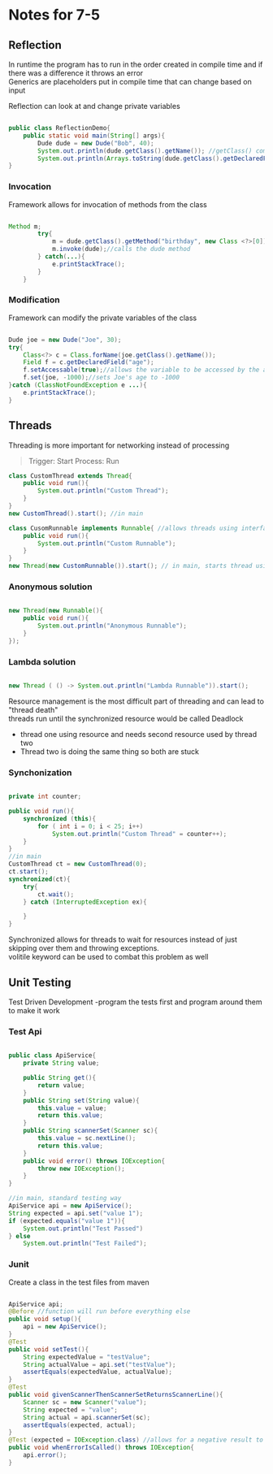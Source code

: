 # Notes for 7-5

## Reflection

In runtime the program has to run in the order created in compile time and if there was a difference it throws an error  
Generics are placeholders put in compile time that can change based on input  

Reflection can look at and change private variables

~~~~Java

public class ReflectionDemo{
    public static void main(String[] args){
        Dude dude = new Dude("Bob", 40);
        System.out.println(dude.getClass().getName()); //getClass() comes from the reflection api and gets realtime info from the glass
        System.out.println(Arrays.toString(dude.getClass().getDeclaredFields()));//prints private variables from class
}

~~~~

### Invocation

Framework allows for invocation of methods from the class

~~~~Java

Method m;
        try{
            m = dude.getClass().getMethod("birthday", new Class <?>[0]); //(name of method, parameter types) parameters are indexed for overloaded methods
            m.invoke(dude);//calls the dude method
        } catch(...){
            e.printStackTrace();
        }
    }

~~~~

### Modification

Framework can modify the private variables of the class

~~~~Java

Dude joe = new Dude("Joe", 30);
try{
    Class<?> c = Class.forName(joe.getClass().getName());
    Field f = c.getDeclaredField("age");
    f.setAccessable(true);//allows the variable to be accessed by the api
    f.set(joe, -1000);//sets Joe's age to -1000
}catch (ClassNotFoundException e ...){
    e.printStackTrace();
}

~~~~

## Threads

Threading is more important for networking instead of processing

> Trigger: Start
> Process: Run

~~~~Java
class CustomThread extends Thread{
    public void run(){
        System.out.println("Custom Thread");
    }
}
new CustomThread().start(); //in main

class CusomRunnable implements Runnable{ //allows threads using interfaces
    public void run(){
        System.out.println("Custom Runnable");
    }
}
new Thread(new CustomRunnable()).start(); // in main, starts thread using the class while using the custom interfaces

~~~~

### Anonymous solution

~~~~Java

new Thread(new Runnable(){
    public void run(){
        System.out.println("Anonymous Runnable");
    }
});

~~~~

### Lambda solution

~~~~Java

new Thread ( () -> System.out.println("Lambda Runnable")).start();

~~~~

Resource management is the most difficult part of threading and can lead to "thread death"  
threads run until the synchronized resource would be called
Deadlock

- thread one using resource and needs second resource used by thread two
- Thread two is doing the same thing so both are stuck

### Synchonization

~~~~Java

private int counter;

public void run(){
    synchronized (this){
        for ( int i = 0; i < 25; i++)
            System.out.println("Custom Thread" = counter++);
    }
}
//in main
CustomThread ct = new CustomThread(0);
ct.start();
synchronized(ct){
    try{
        ct.wait();
    } catch (InterruptedException ex){

    }
}

~~~~

Synchronized allows for threads to wait for resources instead of just skipping over them and throwing exceptions.  
volitile keyword can be used to combat this problem as well

## Unit Testing

Test Driven Development -program the tests first and program around them to make it work

### Test Api

~~~~Java

public class ApiService{
    private String value;

    public String get(){
        return value;
    }
    public String set(String value){
        this.value = value;
        return this.value;
    }
    public String scannerSet(Scanner sc){
        this.value = sc.nextLine();
        return this.value;
    }
    public void error() throws IOException{
        throw new IOException();
    }
}

//in main, standard testing way
ApiService api = new ApiService();
String expected = api.set("value 1");
if (expected.equals("value 1")){
    System.out.println("Test Passed")
} else
    System.out.println("Test Failed");
~~~~

### Junit

Create a class in the test files from maven

~~~~Java

ApiService api;
@Before //function will run before everything else
public void setup(){
    api = new ApiService();
}
@Test
public void setTest(){
    String expectedValue = "testValue";
    String actualValue = api.set("testValue");
    assertEquals(expectedValue, actualValue);
}
@Test
public void givenScannerThenScannerSetReturnsScannerLine(){
    Scanner sc = new Scanner("value");
    String expected = "value";
    String actual = api.scannerSet(sc);
    assertEquals(expected, actual);
}
@Test (expected = IOException.class) //allows for a negative result to be a passing test
public void whenErrorIsCalled() throws IOException{
    api.error();
}

~~~~
